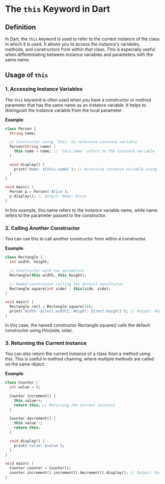 # The `this` Keyword in Dart

## Definition
In Dart, the `this` keyword is used to refer to the current instance of the class in which it is used. It allows you to access the instance's variables, methods, and constructors from within that class. This is especially useful when differentiating between instance variables and parameters with the same name.

## Usage of `this`

### 1. Accessing Instance Variables
The `this` keyword is often used when you have a constructor or method parameter that has the same name as an instance variable. It helps to distinguish the instance variable from the local parameter.

**Example**:
```dart
class Person {
  String name;

  // Constructor using `this` to reference instance variable
  Person(String name) {
    this.name = name; // `this.name` refers to the instance variable
  }

  void display() {
    print('Name: ${this.name}'); // Accessing instance variable using `this`
  }
}

void main() {
  Person p = Person('Alice');
  p.display(); // Output: Name: Alice
}
```
In this example, this.name refers to the instance variable name, while name refers to the parameter passed to the constructor.

### 2. Calling Another Constructor
You can use this to call another constructor from within a constructor.

**Example**:
```dart
class Rectangle {
  int width, height;

  // Constructor with two parameters
  Rectangle(this.width, this.height);

  // Named constructor calling the default constructor
  Rectangle.square(int side) : this(side, side);
}

void main() {
  Rectangle rect = Rectangle.square(10);
  print('Width: ${rect.width}, Height: ${rect.height}'); // Output: Width: 10, Height: 10
}
```
In this case, the named constructor Rectangle.square() calls the default constructor using this(side, side).

### 3. Returning the Current Instance
You can also return the current instance of a class from a method using this. This is useful in method chaining, where multiple methods are called on the same object.

**Example**:
```dart
class Counter {
  int value = 0;

  Counter increment() {
    this.value++;
    return this; // Returning the current instance
  }

  Counter decrement() {
    this.value--;
    return this;
  }

  void display() {
    print('Value: $value');
  }
}

void main() {
  Counter counter = Counter();
  counter.increment().increment().decrement().display(); // Output: Value: 1
}
```
